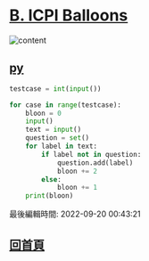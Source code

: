 # [B. ICPI Balloons](https://codeforces.com/contest/1703/problem/B)

![content](https://imgur.com/ZlhhGw0.png)

## [py](https://github.com/henryleecode23/solve_record/blob/main/codeforce/Codeforces%20Round%20806%20(Div.%204)/B.%20ICPC%20Balloons/main.py)

```py
testcase = int(input())

for case in range(testcase):
    bloon = 0
    input()
    text = input()
    question = set()
    for label in text:
        if label not in question:
            question.add(label)
            bloon += 2
        else:
            bloon += 1
    print(bloon)
```

最後編輯時間: 2022-09-20 00:43:21

## [回首頁](https://henryleecode23.github.io/solve_record/)